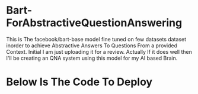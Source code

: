 # Bart-ForAbstractiveQuestionAnswering
This is The facebook/bart-base model fine tuned on few datasets dataset inorder to achieve Abstractive Answers To Questions From a provided Context. Initial I am just uploading it for a review. Actually If it does well then I'll be creating an QNA system using this model for my AI based Brain. 

# Below Is The Code To Deploy

